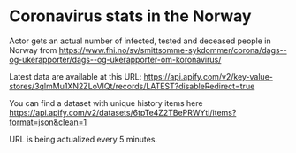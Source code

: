# Coronavirus stats in the Norway
Actor gets an actual number of infected, tested and deceased people in Norway from https://www.fhi.no/sv/smittsomme-sykdommer/corona/dags--og-ukerapporter/dags--og-ukerapporter-om-koronavirus/

Latest data are available at this URL: https://api.apify.com/v2/key-value-stores/3qlmMu1XN2ZLoVIQt/records/LATEST?disableRedirect=true

You can find a dataset with unique history items here https://api.apify.com/v2/datasets/6tpTe4Z2TBePRWYti/items?format=json&clean=1

URL is being actualized every 5 minutes.

